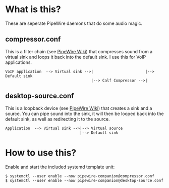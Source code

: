 # What is this?
These are seperate PipeWire daemons that do some audio magic.

## compressor.conf
This is a filter chain (see [PipeWire Wiki](https://gitlab.freedesktop.org/pipewire/pipewire/-/wikis/Filter-Chain)) that compresses sound from a virtual sink and loops it back into the default sink.
I use this for VoIP applications.

```
VoIP application  --> Virtual sink -->|                       |--> Default sink
                                      |--> Calf Compressor -->|
```

## desktop-source.conf
This is a loopback device (see [PipeWire Wiki](https://gitlab.freedesktop.org/pipewire/pipewire/-/wikis/Virtual-Devices#coupled-streams)) that creates a sink and a source.
You can pipe sound into the sink, it will then be looped back into the default sink, as well as redirecting it to the source.

```
Application  --> Virtual sink -->|--> Virtual source
                                 |--> Default sink
```

# How to use this?
Enable and start the included systemd template unit:
```
$ systemctl --user enable --now pipewire-companion@compressor.conf
$ systemctl --user enable --now pipewire-companion@desktop-source.conf
```
